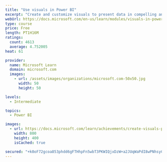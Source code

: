 ```yaml
---
title: "Use visuals in Power BI"
excerpt: "Create and customize visuals to present data in compelling and insightful ways."
webUrl: https://docs.microsoft.com/en-us/learn/modules/visuals-in-power-bi/
type: course
price: Free
length: PT1H16M
ratings:
  count: 4613
  average: 4.752005
heat: 61

provider:
  name: Microsoft Learn
  domain: microsoft.com
  images:
    - url: /assets/images/organizations/microsoft.com-50x50.jpg
      width: 50
      height: 50

levels:
  - Intermediate

topics:
  - Power BI

images:
  - url: https://docs.microsoft.com/learn/achievements/create-visuals-power-bi-desktop-social.png
    width: 800
    height: 400
    isCached: true

secured: "+k0oF72gcoa853phdd6gFTHhpFn5wbT3PKWIQjxDzW+a2JUqWaPdI8wPNhsyC/Zg18jcR3eX3rxLr8oryGol4UiQJTexSZtE3GRICkhRMTYrfFbXUIjkhErs1k7+vjRYVtGwUz7A9rT50dtDauCXBLO6QWz1aBiA2Yw+IoZDpndQT1h/pcYCLCb6ZxrjmkYFZBOMNus455kXqM8DwZCK1Ksih9Drr1arsCJ6qXWeeC7kIBeczhuW2ez5jE0MsrttlPkAwHRkE7F1H+e6mEiOwMHgkVlLikt5UMGk+JTiXiBC20coFNxdboTWOWIN8qkHkO8yz7GTnc1Tvd4lCAQ0HU1FkiWSM114tH450/yMupbK9F+vJQvxc8gOjlh65AHOzqSNO2rTmodjhbDH4LJY3I5VaveObZi8rbFAkn6GzHc=;BMkPpdJRqmcbzxQxaIZ0qQ=="
---
```


